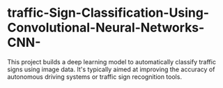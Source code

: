 # traffic-Sign-Classification-Using-Convolutional-Neural-Networks-CNN-
This project builds a deep learning model to automatically classify traffic signs using image data. It's typically aimed at improving the accuracy of autonomous driving systems or traffic sign recognition tools.
